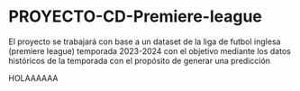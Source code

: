 # PROYECTO-CD-Premiere-league
El proyecto se trabajará con base a un dataset de la liga de futbol inglesa (premiere league) temporada 2023-2024 con el objetivo mediante los datos históricos de la temporada con el propósito de generar una predicción



HOLAAAAAA